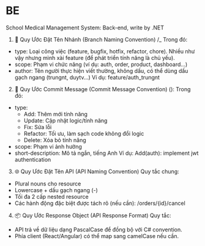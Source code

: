 # BE
School Medical Management System: Back-end, write by .NET
1. 🚧 Quy Ước Đặt Tên Nhánh (Branch Naming Convention)
	<type>/<scope>_<author>
Trong đó: 
- type: Loại công việc (feature, bugfix, hotfix, refactor, chore). Nhiều như vậy nhưng mình xài feature (để phát triển tính năng là chủ yếu).
- scope: Phạm vi chức năng (ví dụ: auth, order, product, dashboard...)
- author: Tên người thực hiện viết thường, không dấu, có thể dùng dấu gạch ngang (trungnt, duytv...)
  Ví dụ: feature/auth_trungnt

2. 📝 Quy Ước Commit Message (Commit Message Convention)
	<type>(<scope>): <short-description>
 Trong đó:
- type:
  + Add: Thêm mới tính năng
  + Update: Cập nhật logic/tính năng
  + Fix: Sửa lỗi
  + Refactor: Tối ưu, làm sạch code không đổi logic
  + Delete: Xóa bỏ tính năng
- scope: Phạm vi ảnh hưởng
- short-description: Mô tả ngắn, tiếng Anh
  Ví dụ: Add(auth): implement jwt authentication
  
3. 🌐 Quy Ước Đặt Tên API (API Naming Convention)
Quy tắc chung:
- Plural nouns cho resource
- Lowercase + dấu gạch ngang (-) 
- Tối đa 2 cấp nested resource
- Các hành động đặc biệt được tách rõ (nếu cần): /orders/{id}/cancel

 4. 📦 Quy Ước Response Object (API Response Format)
Quy tắc:
- API trả về dữ liệu dạng PascalCase để đồng bộ với C# convention.
- Phía client (React/Angular) có thể map sang camelCase nếu cần.
